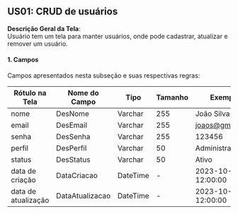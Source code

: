 
## US01: CRUD de usuários

**Descrição Geral da Tela**:  
Usuário tem um tela para manter usuários, onde pode cadastrar, atualizar e remover um usuário.

#### 1. Campos

Campos apresentados nesta subseção e suas respectivas regras:

| **Rótulo na Tela**    | **Nome do Campo** | **Tipo** | **Tamanho** | **Exemplo**                      |
| --------------------- | ----------------- | -------- | ----------- | -------------------------------- |
| nome                  | DesNome           | Varchar  | 255         | João Silva                       |
| email                 | DesEmail          | Varchar  | 255         | joaos@gmail.com                  |
| senha                 | DesSenha          | Varchar  | 255         | 123456                           |
| perfil                | DesPerfil         | Varchar  | 50          | Administrador                    |
| status                | DesStatus         | Varchar  | 50          | Ativo | Inativo                  |
| data de criação       | DataCriacao       | DateTime | -           | 2023-10-01 12:00:00              |
| data de atualização   | DataAtualizacao   | DateTime | -           | 2023-10-01 12:00:00              |